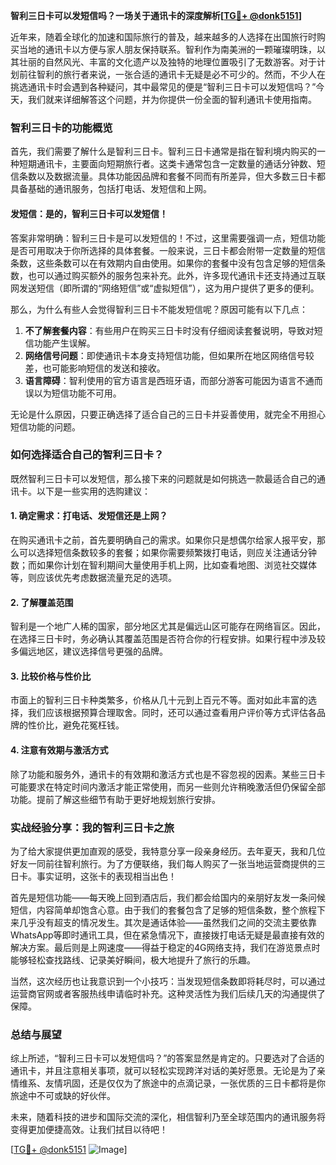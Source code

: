 **智利三日卡可以发短信吗？一场关于通讯卡的深度解析[[TG💪+ @donk5151](https://t.me/s/donk5151)]**

近年来，随着全球化的加速和国际旅行的普及，越来越多的人选择在出国旅行时购买当地的通讯卡以方便与家人朋友保持联系。智利作为南美洲的一颗璀璨明珠，以其壮丽的自然风光、丰富的文化遗产以及独特的地理位置吸引了无数游客。对于计划前往智利的旅行者来说，一张合适的通讯卡无疑是必不可少的。然而，不少人在挑选通讯卡时会遇到各种疑问，其中最常见的便是“智利三日卡可以发短信吗？”今天，我们就来详细解答这个问题，并为你提供一份全面的智利通讯卡使用指南。

### 智利三日卡的功能概览

首先，我们需要了解什么是智利三日卡。智利三日卡通常是指在智利境内购买的一种短期通讯卡，主要面向短期旅行者。这类卡通常包含一定数量的通话分钟数、短信条数以及数据流量。具体功能因品牌和套餐不同而有所差异，但大多数三日卡都具备基础的通讯服务，包括打电话、发短信和上网。

#### 发短信：是的，智利三日卡可以发短信！

答案非常明确：智利三日卡是可以发短信的！不过，这里需要强调一点，短信功能是否可用取决于你所选择的具体套餐。一般来说，三日卡都会附带一定数量的短信条数，这些条数可以在有效期内自由使用。如果你的套餐中没有包含足够的短信条数，也可以通过购买额外的服务包来补充。此外，许多现代通讯卡还支持通过互联网发送短信（即所谓的“网络短信”或“虚拟短信”），这为用户提供了更多的便利。

那么，为什么有些人会觉得智利三日卡不能发短信呢？原因可能有以下几点：

1. **不了解套餐内容**：有些用户在购买三日卡时没有仔细阅读套餐说明，导致对短信功能产生误解。
2. **网络信号问题**：即使通讯卡本身支持短信功能，但如果所在地区网络信号较差，也可能影响短信的发送和接收。
3. **语言障碍**：智利使用的官方语言是西班牙语，而部分游客可能因为语言不通而误以为短信功能不可用。

无论是什么原因，只要正确选择了适合自己的三日卡并妥善使用，就完全不用担心短信功能的问题。

### 如何选择适合自己的智利三日卡？

既然智利三日卡可以发短信，那么接下来的问题就是如何挑选一款最适合自己的通讯卡。以下是一些实用的选购建议：

#### 1. 确定需求：打电话、发短信还是上网？

在购买通讯卡之前，首先要明确自己的需求。如果你只是想偶尔给家人报平安，那么可以选择短信条数较多的套餐；如果你需要频繁拨打电话，则应关注通话分钟数；而如果你计划在智利期间大量使用手机上网，比如查看地图、浏览社交媒体等，则应该优先考虑数据流量充足的选项。

#### 2. 了解覆盖范围

智利是一个地广人稀的国家，部分地区尤其是偏远山区可能存在网络盲区。因此，在选择三日卡时，务必确认其覆盖范围是否符合你的行程安排。如果行程中涉及较多偏远地区，建议选择信号更强的品牌。

#### 3. 比较价格与性价比

市面上的智利三日卡种类繁多，价格从几十元到上百元不等。面对如此丰富的选择，我们应该根据预算合理取舍。同时，还可以通过查看用户评价等方式评估各品牌的性价比，避免花冤枉钱。

#### 4. 注意有效期与激活方式

除了功能和服务外，通讯卡的有效期和激活方式也是不容忽视的因素。某些三日卡可能要求在特定时间内激活才能正常使用，而另一些则允许稍晚激活但仍保留全部功能。提前了解这些细节有助于更好地规划旅行安排。

### 实战经验分享：我的智利三日卡之旅

为了给大家提供更加直观的感受，我特意分享一段亲身经历。去年夏天，我和几位好友一同前往智利旅行。为了方便联络，我们每人购买了一张当地运营商提供的三日卡。事实证明，这张卡的表现相当出色！

首先是短信功能——每天晚上回到酒店后，我们都会给国内的亲朋好友发一条问候短信，内容简单却饱含心意。由于我们的套餐包含了足够的短信条数，整个旅程下来几乎没有超支的情况发生。其次是通话体验——虽然我们之间的交流主要依靠WhatsApp等即时通讯工具，但在紧急情况下，直接拨打电话无疑是最直接有效的解决方案。最后则是上网速度——得益于稳定的4G网络支持，我们在游览景点时能够轻松查找路线、记录美好瞬间，极大地提升了旅行的乐趣。

当然，这次经历也让我意识到一个小技巧：当发现短信条数即将耗尽时，可以通过运营商官网或者客服热线申请临时补充。这种灵活性为我们后续几天的沟通提供了保障。

### 总结与展望

综上所述，“智利三日卡可以发短信吗？”的答案显然是肯定的。只要选对了合适的通讯卡，并且注意相关事项，就可以轻松实现跨洋对话的美好愿景。无论是为了亲情维系、友情巩固，还是仅仅为了旅途中的点滴记录，一张优质的三日卡都将是你旅途中不可或缺的好伙伴。

未来，随着科技的进步和国际交流的深化，相信智利乃至全球范围内的通讯服务将变得更加便捷高效。让我们拭目以待吧！

[[TG💪+ @donk5151](https://t.me/s/donk5151) ![Image](https://i.postimg.cc/rwNCRYN7/Snipaste-2025-04-30-17-27-05.png)]